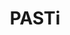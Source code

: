 ---
title: "PASTi"
description: "PASTi"
layout: shop
keywords:
  - 美食競賽
  - 台灣美食
  - 美食精選
datePublished: "2025-06-30"
dateModified: "2025-07-06"
city: "台北市"
district: "南港區"
address: "台北市南港區中南街30號"
phone: "0227851588"
geo: "25.054555951414603, 121.61521304418571"
google_map: "https://maps.app.goo.gl/dU6bjfgAEvZipXSN7"
footinder: "https://footinder.com.tw/%E5%8F%B0%E5%8C%97%E5%B8%82%E5%8D%97%E6%B8%AF%E5%8D%80/9829/"
official: "https://www.pasti.com.tw/"
award:
  - name: "500盤"
    year: "2024"
    entries:
      - dishes:
          - "Saltimgambero"

---